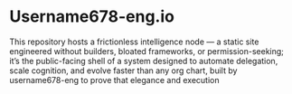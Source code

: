 # Username678-eng.io
This repository hosts a frictionless intelligence node — a static site engineered without builders, bloated frameworks, or permission-seeking; it’s the public-facing shell of a system designed to automate delegation, scale cognition, and evolve faster than any org chart, built by username678-eng to prove that elegance and execution 
